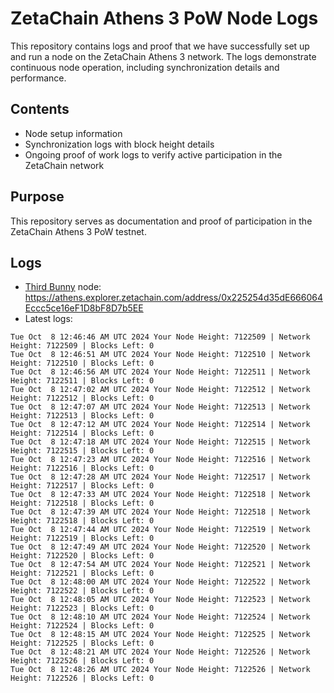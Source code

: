# ZetaChain Athens 3 PoW Node Logs
This repository contains logs and proof that we have successfully set up and run a node on the ZetaChain Athens 3 network. The logs demonstrate continuous node operation, including synchronization details and performance.

## Contents
- Node setup information
- Synchronization logs with block height details
- Ongoing proof of work logs to verify active participation in the ZetaChain network

## Purpose
This repository serves as documentation and proof of participation in the ZetaChain Athens 3 PoW testnet.

## Logs

- [Third Bunny](https://thirdbunny.xyz/) node: https://athens.explorer.zetachain.com/address/0x225254d35dE666064Eccc5ce16eF1D8bF8D7b5EE
- Latest logs:
```
Tue Oct  8 12:46:46 AM UTC 2024 Your Node Height: 7122509 | Network Height: 7122509 | Blocks Left: 0
Tue Oct  8 12:46:51 AM UTC 2024 Your Node Height: 7122510 | Network Height: 7122510 | Blocks Left: 0
Tue Oct  8 12:46:56 AM UTC 2024 Your Node Height: 7122511 | Network Height: 7122511 | Blocks Left: 0
Tue Oct  8 12:47:02 AM UTC 2024 Your Node Height: 7122512 | Network Height: 7122512 | Blocks Left: 0
Tue Oct  8 12:47:07 AM UTC 2024 Your Node Height: 7122513 | Network Height: 7122513 | Blocks Left: 0
Tue Oct  8 12:47:12 AM UTC 2024 Your Node Height: 7122514 | Network Height: 7122514 | Blocks Left: 0
Tue Oct  8 12:47:18 AM UTC 2024 Your Node Height: 7122515 | Network Height: 7122515 | Blocks Left: 0
Tue Oct  8 12:47:23 AM UTC 2024 Your Node Height: 7122516 | Network Height: 7122516 | Blocks Left: 0
Tue Oct  8 12:47:28 AM UTC 2024 Your Node Height: 7122517 | Network Height: 7122517 | Blocks Left: 0
Tue Oct  8 12:47:33 AM UTC 2024 Your Node Height: 7122518 | Network Height: 7122518 | Blocks Left: 0
Tue Oct  8 12:47:39 AM UTC 2024 Your Node Height: 7122518 | Network Height: 7122518 | Blocks Left: 0
Tue Oct  8 12:47:44 AM UTC 2024 Your Node Height: 7122519 | Network Height: 7122519 | Blocks Left: 0
Tue Oct  8 12:47:49 AM UTC 2024 Your Node Height: 7122520 | Network Height: 7122520 | Blocks Left: 0
Tue Oct  8 12:47:54 AM UTC 2024 Your Node Height: 7122521 | Network Height: 7122521 | Blocks Left: 0
Tue Oct  8 12:48:00 AM UTC 2024 Your Node Height: 7122522 | Network Height: 7122522 | Blocks Left: 0
Tue Oct  8 12:48:05 AM UTC 2024 Your Node Height: 7122523 | Network Height: 7122523 | Blocks Left: 0
Tue Oct  8 12:48:10 AM UTC 2024 Your Node Height: 7122524 | Network Height: 7122524 | Blocks Left: 0
Tue Oct  8 12:48:15 AM UTC 2024 Your Node Height: 7122525 | Network Height: 7122525 | Blocks Left: 0
Tue Oct  8 12:48:21 AM UTC 2024 Your Node Height: 7122526 | Network Height: 7122526 | Blocks Left: 0
Tue Oct  8 12:48:26 AM UTC 2024 Your Node Height: 7122526 | Network Height: 7122526 | Blocks Left: 0
```
